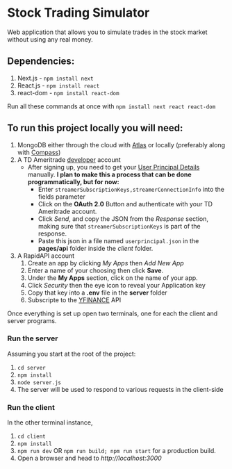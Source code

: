 # Stock Trading Simulator

Web application that allows you to simulate trades in the stock market without
using any real money.

## Dependencies:
1. Next.js - `npm install next`
2. React.js - `npm install react`
3. react-dom - `npm install react-dom`

Run all these commands at once with `npm install next react react-dom`

## To run this project locally you will need:

1. MongoDB either through the cloud with [Atlas](https://www.mongodb.com/atlas/database) or locally (preferably along with [Compass](https://www.mongodb.com/products/compass))
2. A TD Ameritrade [developer](https://developer.tdameritrade.com/) account
    - After signing up, you need to get your [User Principal Details](https://developer.tdameritrade.com/user-principal/apis/get/userprincipals-0) manually.
        **I plan to make this a process that can be done programmatically, but for now:**
        - Enter `streamerSubscriptionKeys,streamerConnectionInfo` into the fields parameter
        - Click on the **OAuth 2.0** Button and authenticate with your TD Ameritrade account.
        - Click *Send*, and copy the JSON from the *Response* section, making sure that `streamerSubscriptionKeys` is part of the response.
        - Paste this json in a file named `userprincipal.json` in the **pages/api** folder inside the *client* folder.
3. A RapidAPI account
    1. Create an app by clicking *My Apps* then *Add New App*
    2. Enter a name of your choosing then click **Save**.
    3. Under the **My Apps** section, click on the name of your app.
    4. Click *Security* then the eye icon to reveal your Application key
    5. Copy that key into a **.env** file in the **server** folder
    6. Subscripte to the [YFINANCE](https://rapidapi.com/asepscareer/api/yfinance-stock-market-data/) API

Once everything is set up open two terminals, one for each the client and server programs.

### Run the server
Assuming you start at the root of the project:
1. `cd server`
2. `npm install`
3. `node server.js`
4. The server will be used to respond to various requests in the client-side

### Run the client
In the other terminal instance,
1. `cd client`
2. `npm install`
3. `npm run dev` OR `npm run build; npm run start` for a production build.
4. Open a browser and head to *http://localhost:3000*